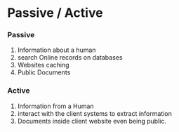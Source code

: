 # Passive / Active

### Passive

1. Information about a human
2. search Online records on databases
3. Websites caching
4. Public Documents

### Active

1. Information from a Human
2. interact with the client systems to extract information
3. Documents inside client website even being public.
